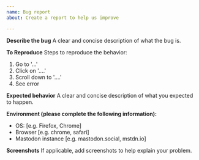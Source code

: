 ```yaml
---
name: Bug report
about: Create a report to help us improve

---
```


**Describe the bug**
A clear and concise description of what the bug is.

**To Reproduce**
Steps to reproduce the behavior:
1. Go to '...'
2. Click on '....'
3. Scroll down to '....'
4. See error

**Expected behavior**
A clear and concise description of what you expected to happen.

**Environment (please complete the following information):**
 - OS: [e.g. Firefox, Chrome]
 - Browser [e.g. chrome, safari]
 - Mastodon instance [e.g. mastodon.social, mstdn.io]

**Screenshots**
If applicable, add screenshots to help explain your problem.
